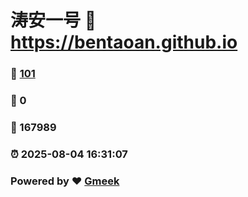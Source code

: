 # 涛安一号 :link: https://bentaoan.github.io 
### :page_facing_up: [101](https://bentaoan.github.io/tag.html) 
### :speech_balloon: 0 
### :hibiscus: 167989 
### :alarm_clock: 2025-08-04 16:31:07 
### Powered by :heart: [Gmeek](https://github.com/Meekdai/Gmeek)
